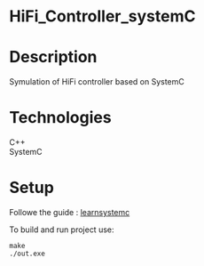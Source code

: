 # HiFi_Controller_systemC

# Description
Symulation of HiFi controller based on SystemC

# Technologies
C++          
SystemC

# Setup
Followe the guide : [learnsystemc](https://www.learnsystemc.com/setup/docker)

To build and run project use:
```
make 
./out.exe
```
